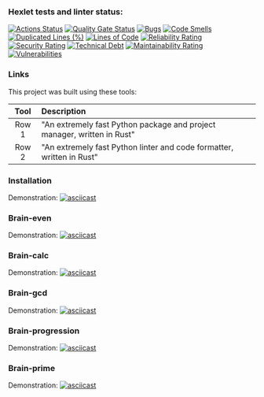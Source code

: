 ### Hexlet tests and linter status:
[![Actions Status](https://github.com/ikuznets93/python-project-49/actions/workflows/hexlet-check.yml/badge.svg)](https://github.com/ikuznets93/python-project-49/actions)
[![Quality Gate Status](https://sonarcloud.io/api/project_badges/measure?project=ikuznets93_python-project-49&metric=alert_status)](https://sonarcloud.io/summary/new_code?id=ikuznets93_python-project-49)
[![Bugs](https://sonarcloud.io/api/project_badges/measure?project=ikuznets93_python-project-49&metric=bugs)](https://sonarcloud.io/summary/new_code?id=ikuznets93_python-project-49)
[![Code Smells](https://sonarcloud.io/api/project_badges/measure?project=ikuznets93_python-project-49&metric=code_smells)](https://sonarcloud.io/summary/new_code?id=ikuznets93_python-project-49)
[![Duplicated Lines (%)](https://sonarcloud.io/api/project_badges/measure?project=ikuznets93_python-project-49&metric=duplicated_lines_density)](https://sonarcloud.io/summary/new_code?id=ikuznets93_python-project-49)
[![Lines of Code](https://sonarcloud.io/api/project_badges/measure?project=ikuznets93_python-project-49&metric=ncloc)](https://sonarcloud.io/summary/new_code?id=ikuznets93_python-project-49)
[![Reliability Rating](https://sonarcloud.io/api/project_badges/measure?project=ikuznets93_python-project-49&metric=reliability_rating)](https://sonarcloud.io/summary/new_code?id=ikuznets93_python-project-49)
[![Security Rating](https://sonarcloud.io/api/project_badges/measure?project=ikuznets93_python-project-49&metric=security_rating)](https://sonarcloud.io/summary/new_code?id=ikuznets93_python-project-49)
[![Technical Debt](https://sonarcloud.io/api/project_badges/measure?project=ikuznets93_python-project-49&metric=sqale_index)](https://sonarcloud.io/summary/new_code?id=ikuznets93_python-project-49)
[![Maintainability Rating](https://sonarcloud.io/api/project_badges/measure?project=ikuznets93_python-project-49&metric=sqale_rating)](https://sonarcloud.io/summary/new_code?id=ikuznets93_python-project-49)
[![Vulnerabilities](https://sonarcloud.io/api/project_badges/measure?project=ikuznets93_python-project-49&metric=vulnerabilities)](https://sonarcloud.io/summary/new_code?id=ikuznets93_python-project-49)

### Links
This project was built using these tools:

|   Tool   |                       Description                                           |
|:--------:|:-------------|
| Row 1    | "An extremely fast Python package and project manager, written in Rust"     |
| Row 2    | "An extremely fast Python linter and code formatter, written in Rust"       |

### Installation
Demonstration:
[![asciicast](https://asciinema.org/a/720780.svg)](https://asciinema.org/a/720780)

### Brain-even
Demonstration:
[![asciicast](https://asciinema.org/a/719566.svg)](https://asciinema.org/a/719566)

### Brain-calc
Demonstration:
[![asciicast](https://asciinema.org/a/720772.svg)](https://asciinema.org/a/720772)

### Brain-gcd
Demonstration:
[![asciicast](https://asciinema.org/a/720773.svg)](https://asciinema.org/a/720773)

### Brain-progression
Demonstration:
[![asciicast](https://asciinema.org/a/720774.svg)](https://asciinema.org/a/720774)

### Brain-prime
Demonstration:
[![asciicast](https://asciinema.org/a/720775.svg)](https://asciinema.org/a/720775)